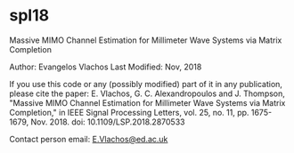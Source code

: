 # spl18
Massive MIMO Channel Estimation for Millimeter Wave Systems via Matrix Completion

Author: Evangelos Vlachos
Last Modified: Nov, 2018

If you use this code or any (possibly modified) part of it in any publication,
please cite the paper: E. Vlachos, G. C. Alexandropoulos and J. Thompson, 
"Massive MIMO Channel Estimation for Millimeter Wave Systems via Matrix Completion," 
in IEEE Signal Processing Letters, vol. 25, no. 11, pp. 1675-1679, Nov. 2018.
doi: 10.1109/LSP.2018.2870533


Contact person email: E.Vlachos@ed.ac.uk

